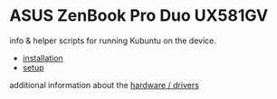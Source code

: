 <!--lint disable list-item-indent-->
<!--lint disable list-item-bullet-indent-->

# ASUS ZenBook Pro Duo UX581GV
info &amp; helper scripts for running Kubuntu on the device.


- [installation](installation.md)
- [setup](setup.md)


additional information about the [hardware / drivers](hardware.md)
